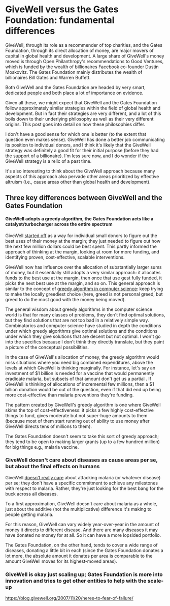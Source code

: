 # GiveWell versus the Gates Foundation: fundamental differences

GiveWell, through its role as a recommender of top charities, and the
Gates Foundation, through its direct allocation of money, are major
movers of capital in global health and development. A large share of
GiveWell's money moved is through Open Philanthropy's recommendations
to Good Ventures, which is funded by the wealth of billionaires
Facebook co-founder Dustin Moskovitz. The Gates Foundation mainly
distributes the wealth of billionaires Bill Gates and Warren Buffett.

Both GiveWell and the Gates Foundation are headed by very smart,
dedicated people and both place a lot of importance on evidence.

Given all these, we might expect that GiveWell and the Gates
Foundation follow approximately similar strategies within the field of
global health and development. But in fact their strategies are very
different, and a lot of this boils down to their underlying philosophy
as well as their very different origins. This post goes into detail on
how these philosophies differ.

I don't have a good sense for which one is better (to the extent that
question even makes sense). GiveWell has done a better job
communicating its position to individual donors, and I think it's
likely that the GiveWell strategy was definitely a good fit for their
initial purpose (before they had the support of a billionaire). I'm
less sure now, and I do wonder if the GiveWell strategy is a relic of
a past time.

It's also interesting to think about the GiveWell approach because
many aspects of this approach also pervade other areas prioritized by
effective altruism (i.e., cause areas other than global health and
development).

## Three key differences between GiveWell and the Gates Foundation

#### GiveWell adopts a greedy algorithm, the Gates Foundation acts like a catalyst/turbocharger across the entire spectrum

GiveWell [started
off](https://www.lesswrong.com/posts/KngH3kABkhZet8qML/evaluating-givewell-as-a-startup-idea-based-on-paul-graham-s)
as a way for individual small donors to figure out the best uses of
their money at the margin; they just needed to figure out how the next
few million dollars could be best spent. This partly informed the
approach of thinking at the margin, looking at room for more funding,
and identifying proven, cost-effective, scalable interventions.

GiveWell now has influence over the allocation of substantially larger
sums of money, but it essentially still adopts a very similar
approach: it allocates funds to the best use at the margin, then once
that use gest fully funded, it picks the next best use at the margin,
and so on. This general approach is similar to the concept of [greedy
algorithm in computer
science](https://en.wikipedia.org/wiki/Greedy_algorithm): keep trying
to make the locally greediest choice (here, greed is not personal
greed, but greed to do the most good with the money being moved).

The general wisdom about greedy algorithms in the computer science
world is that for many classes of problems, they don't find optimal
solutions, but they find solutions that are not too bad in a
relatively simple way. Combinatorics and computer science have studied
in depth the conditions under which greedy algorithms give optimal
solutions and the conditions under which they give solutions that are
decent but not optimal. I won't go into the specifics because I don't
think they directly translate, but they paint a picture of the
conceptual possibilities.

In the case of GiveWell's allocation of money, the greedy algorithm
would miss situations where you need big combined expenditures, above
the levels at which GiveWell is thinking marginally. For instance,
let's say an investment of $1 billion is needed for a vaccine that
would permanently eradicate malaria, but subsets of that amount don't
get us a partial . If GiveWell is thinking of allocations of
incremental few millions, then a $1 billion donation would be out of
the question, even if that did end up being more cost-effective than
malaria preventions they're funding.

The pattern created by GiveWell's greedy algorithm is one where
GiveWell skims the top of cost-effectiveness: it picks a few highly
cost-effective things to fund, gives moderate but not super-huge
amounts to them (because most of them start running out of ability to
use money after GiveWell directs tens of millions to them).

The Gates Foundation doesn't seem to take this sort of greedy
approach; they tend to be open to making larger grants (up to a few
hundred million) for big things e.g., malaria vaccine.

### GiveWell doesn't care about diseases as cause areas per se, but about the final effects on humans

GiveWell [doesn't really
care](https://blog.givewell.org/2007/07/07/charity-vs-philanthropy/)
about attacking malaria (or whatever disease) per se; they don't have
a specific commitment to achieve any milestones with respect to
malaria. Rather, they're just looking for the best bang for the buck
across all diseases.

To a first approximation, GiveWell doesn't care about malaria as a
whole, just about the additive (not the multiplicative) difference
it's making to people getting malaria.

For this reason, GiveWell can vary widely year-over-year in the amount
of money it directs to different disease. And there are many diseases
it may have donated no money for at all. So it can have a more lopsided portfolio.

The Gates Foundation, on the other hand, tends to cover a wide range
of diseases, donating a little bit in each (since the Gates Foundation
donates a lot more, the absolute amount it donates per area is
comparable to the amount GiveWell moves for its highest-moved areas).

### GiveWell is okay just scaling up; Gates Foundation is more into innovation and tries to get other entities to help with the scale-up

https://blog.givewell.org/2007/11/20/heres-to-fear-of-failure/
